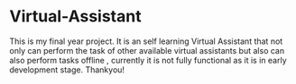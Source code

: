 # Virtual-Assistant
This is my final year project. It is an self learning Virtual Assistant that not only can perform the task of other available virtual assistants but also can also perform tasks offline , currently it is not fully functional as it is in early development stage. Thankyou!  
